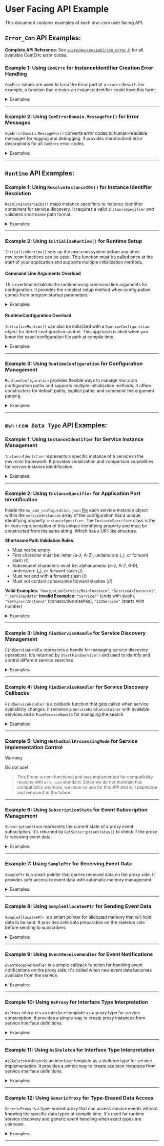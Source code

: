 # User Facing API Example

This document contains examples of each mw::com user facing API.

## `Error_Com` API Examples:

**Complete API Reference**: See [`score/mw/com/impl/com_error.h`](../impl/com_error.h) for all available ComErrc error codes.

### Example 1: Using `ComErrc` for InstanceIdentifier Creation Error Handling

`ComErrc` values are used to form the Error part of a `score::Result`.
For example, a function that creates an InstanceIdentifier could have this form:

<details>
<summary> Examples:</summary>

```cpp
score::Result<InstanceIdentifier> create(std::string_view serialized_format) {
    // other error handling
    if (does_not_contain_valid_InstanceIdentifier(serialized_format)) { // <- some helper function that performs a check
        // other error logging
        return MakeUnexpected(ComErrc::kInvalidInstanceIdentifierString);
    }
    // happy path of the code
    // return well formed InstanceIdentifier
}
```

**Key Points**:
- `ComErrc` values form the Error part of `score::Result<T>`
- `ComErrc::kInvalidInstanceIdentifierString`: Used for validation failures
- `MakeUnexpected(ComErrc)`: Converts error codes to Result error state
- Enables structured error handling without exceptions
</details>

---

### Example 2: Using `ComErrorDomain.MessageFor()` for Error Messages

`ComErrorDomain.MessageFor()` converts error codes to human-readable messages for logging and debugging.
It provides standardized error descriptions for all `ComErrc` error codes.

<details>
<summary> Examples:</summary>

``` cpp
auto error_message = ComErrorDomain.MessageFor(static_cast<score::result::ErrorCode>(score::mw::com::ComErrc::kServiceNotAvailable));
// error_message will contain: "Service is not available."
```
**Key Points**:
- `MessageFor()` converts error codes to human-readable messages
- Error codes must be cast to `score::result::ErrorCode` type
- Each error code has a predefined, standardized message
- Useful for logging and debugging
</details>

---

## `Runtime` API Examples:

### Example 1: Using `ResolveInstanceIDs()` for Instance Identifier Resolution

`ResolveInstanceIDs()` maps instance specifiers to instance identifier containers for service discovery.
It requires a valid `InstanceSpecifier` and validates shortname path format.

<details>
<summary> Examples:</summary>

```cpp
#include "score/mw/com/runtime.h"
#include "score/mw/com/impl/instance_specifier.h"

// Create a valid InstanceSpecifier from shortname path
auto instance_spec_result = score::mw::com::impl::InstanceSpecifier::Create("first/second/final");

if (instance_spec_result.has_value()) {
    auto instance_specifier = instance_spec_result.value();

    // Resolve instance IDs from the InstanceSpecifier
    auto result = score::mw::com::runtime::ResolveInstanceIDs(instance_specifier);

    if (result.has_value()) {
        auto instance_container = result.value();
        // Use the resolved instance identifiers
    } else {
        // Handle error - instance could not be resolved
        auto error = result.error();
    }
} else {
    // Handle error - invalid shortname path
    auto error = instance_spec_result.error();
}
```

**Key Points**:
- Requires `InstanceSpecifier` data type, not string literals
- `InstanceSpecifier::Create()` validates shortname path format (e.g., "first/second/final")
- `IsShortNameValid()` checks: alphanumeric/underscore/slash chars, no consecutive slashes, no trailing slash
- Returns `Result<InstanceIdentifierContainer>` - check with `has_value()`
- Requires runtime initialization before use
- Essential for service discovery scenarios
</details>

---

### Example 2: Using `InitializeRuntime()` for Runtime Setup

`InitializeRuntime()` sets up the mw::com system before any other mw::com functions can be used.
This function must be called once at the start of your application and supports multiple initialization methods.

#### Command Line Arguments Overload

This overload initializes the runtime using command line arguments for configuration.
It provides the simplest setup method when configuration comes from program startup parameters.

<details>
<summary> Examples:</summary>


```cpp
#include "score/mw/com/runtime.h"

int main(int argc, char* argv[]) {
    // Initialize mw::com runtime with command line arguments
    score::mw::com::runtime::InitializeRuntime(argc, argv);

    // Now you can use other mw::com functions
    // Runtime is initialized and ready to use

    return 0;
}
```

**Key Points**:
- Must be called once before using any mw::com functions
- Accepts `argc, argv` from main function for configuration
- Enables runtime initialization from command line arguments
- Simple one-line setup for basic usage
</details>

#### RuntimeConfiguration Overload

`InitializeRuntime()` can also be initialized with a `RuntimeConfiguration` object for direct configuration control.
This approach is ideal when you know the exact configuration file path at compile time.

<details>
<summary> Examples:</summary>

```cpp
#include "score/mw/com/runtime.h"
#include "score/mw/com/runtime_configuration.h"

int main() {
    // Create configuration with explicit path
    score::mw::com::runtime::RuntimeConfiguration config{"/path/to/mw_com_config.json"};

    // Initialize mw::com runtime with the configuration
    score::mw::com::runtime::InitializeRuntime(config);

    // Runtime is now ready to use
    return 0;
}
```

#### Key Points
- Creates `RuntimeConfiguration` with explicit config file path
- Direct initialization without command line arguments
- Ideal when configuration path is known at compile time
- Two-step process: create config object, then initialize runtime
</details>

---

### Example 3: Using `RuntimeConfiguration` for Configuration Management

`RuntimeConfiguration` provides flexible ways to manage mw::com configuration paths and supports multiple initialization methods.
It offers constructors for default paths, explicit paths, and command line argument parsing.

<details>
<summary> Examples:</summary>

```cpp
#include "score/mw/com/runtime_configuration.h"

// Default constructor - uses "./etc/mw_com_config.json"
score::mw::com::runtime::RuntimeConfiguration default_config;

// Explicit path constructor
score::mw::com::runtime::RuntimeConfiguration explicit_config{"/custom/path/config.json"};

// Command line arguments constructor
score::mw::com::runtime::RuntimeConfiguration cmd_config{argc, argv};

// Get the resolved configuration path
const auto& config_path = default_config.GetConfigurationPath();
```

#### Key Points
- Default constructor uses `"./etc/mw_com_config.json"` as fallback path
- Explicit path constructor allows direct configuration file specification
- Command line constructor accepts `argc, argv` for configuration parsing
- `GetConfigurationPath()` returns the resolved configuration file path

</details>

---

## `mw::com Data Type` API Examples:

### Example 1: Using `InstanceIdentifier` for Service Instance Management

`InstanceIdentifier` represents a specific instance of a service in the mw::com framework.
It provides serialization and comparison capabilities for service instance identification.

<details>
<summary> Examples:</summary>

```cpp
#include "score/mw/com/impl/instance_identifier.h"
#include <iostream>
#include <set>

// Example: Converting InstanceIdentifier to string
void ConvertToString(const score::mw::com::impl::InstanceIdentifier& identifier) {
	// Get string representation for serialization/logging
	std::string_view serialized_form = identifier.ToString();
	std::cout << "Serialized identifier: " << serialized_form << std::endl;
}

	// Example: Creating InstanceIdentifier from serialized string
void CreateInstanceFromString(const std::string& serialized_format) {

	// Create InstanceIdentifier from serialized format, this string will have previously been generated by another process through identifier.ToString();
	auto instance_result = score::mw::com::impl::InstanceIdentifier::Create(std::move(serialized_format));

	if (instance_result.has_value()) {
	    auto identifier = instance_result.value();
	    std::cout << "InstanceIdentifier created successfully" << std::endl;
	} else {
	    std::cerr << "Failed to create InstanceIdentifier" << std::endl;
	}
}

	// Example: Using InstanceIdentifier in containers
void UseInContainers() {
	// Ordered containers (deterministic iteration)
	std::set<score::mw::com::impl::InstanceIdentifier> sorted_instances;

	// Container operations work due to operator== and operator< implementations
}
```

**Key Points**:
- `Create()`: Factory method for creating InstanceIdentifier from serialized string
- `ToString()`: Returns string representation for serialization and logging
- Exception-safe: Uses `score::Result` instead of exceptions for error handling
- Immutable: Once created, InstanceIdentifier cannot be modified
- Essential for service discovery and instance management in BMW mw::com framework

</details>

---

### Example 2: Using `InstanceSpecifier` for Application Port Identification

Inside the `mw_com_configuration.json` [file](../impl/configuration/README.md#instanceSpecifier) each service-instance object within the `serviceInstances` array of the configuration has a unique, identifying property `instanceSpecifier`. The `InstanceSpecifier` class is the in-code representation of this unique identifying property and must be constructed from the same string. Which has a URI-like structure.

**Shortname Path Validation Rules:**
- Must not be empty
- First character must be: letter (a-z, A-Z), underscore (_), or forward slash (/)
- Subsequent characters must be: alphanumeric (a-z, A-Z, 0-9), underscore (_), or forward slash (/)
- Must not end with a forward slash (/)
- Must not contain consecutive forward slashes (//)

**Valid Examples:** `"NavigationService/MainInstance"`, `"ServiceA/Instance1"`, `"_service/data"`
**Invalid Examples:** `"Service/"` (ends with slash), `"Service//Instance"` (consecutive slashes), `"123Service"` (starts with number)

<details>
<summary> Examples:</summary>

```cpp
#include "score/mw/com/impl/instance_specifier.h"
#include <iostream>
#include <set>

// Example: Creating InstanceSpecifier from shortname path
void CreateSpecifierFromShortname() {
    std::string shortname_path = "NavigationService/MainInstance/DataProvider";

    // Create InstanceSpecifier from shortname path
    auto specifier_result = score::mw::com::impl::InstanceSpecifier::Create(std::move(shortname_path));

    if (specifier_result.has_value()) {
        auto specifier = specifier_result.value();
        std::cout << "InstanceSpecifier created successfully" << std::endl;
    } else {
        std::cerr << "Failed to create InstanceSpecifier: invalid shortname path" << std::endl;
    }
}

// Example: Converting InstanceSpecifier to string
void ConvertSpecifierToString(const score::mw::com::impl::InstanceSpecifier& specifier) {
    // Get string representation for logging/debugging
    std::string_view shortname_path = specifier.ToString();
    std::cout << "Shortname path: " << shortname_path << std::endl;
}

// Example: Using InstanceSpecifier in containers
void UseSpecifierInContainers() {
    // Ordered containers (deterministic iteration)
    std::set<score::mw::com::impl::InstanceSpecifier> sorted_specifiers;

    // Create and insert specifiers
    auto spec1 = score::mw::com::impl::InstanceSpecifier::Create("ServiceA/Instance1");
    auto spec2 = score::mw::com::impl::InstanceSpecifier::Create("ServiceB/Instance2");

    if (spec1.has_value() && spec2.has_value()) {
        sorted_specifiers.insert(spec1.value());
        sorted_specifiers.insert(spec2.value());
    }

    // Container operations work due to comparison operators
}
```

**Production Example Reference**: `score/analysis/tracing/test/LoadTester/lola_binding/proxy/lola_flat_deserializing_proxy.cpp:119`


**Key Points**:
- `Create()`: Static factory method for creating InstanceSpecifier from shortname path
- `ToString()`: Returns string_view representation for logging and debugging
- Exception-safe: Uses `score::Result` instead of exceptions for error handling
- Validation: Automatically validates shortname path format during creation
- Immutable: Once created, InstanceSpecifier cannot be modified
- Essential for application port identification and service discovery mapping

</details>

---

### Example 3: Using `FindServiceHandle` for Service Discovery Management

`FindServiceHandle` represents a handle for managing service discovery operations.
It's returned by `StartFindService()` and used to identify and control different service searches.

<details>
<summary> Examples:</summary>

```cpp
#include "score/mw/com/impl/find_service_handle.h"
#include <iostream>
#include <set>

// Example: Basic FindServiceHandle usage in service discovery
template<typename ProxyType, typename HandlerType>
void ManageServiceSearch(ProxyType& proxy, HandlerType& handler) {
    // FindServiceHandle is returned by StartFindService()
    score::mw::com::impl::FindServiceHandle search_handle = proxy.StartFindService(handler);

    // Store handle to manage the search later
    std::cout << "Service search started with handle: " << search_handle << std::endl;

    // Later, use handle to stop the search when done
    proxy.StopFindService(search_handle);
    std::cout << "Service search stopped" << std::endl;
}

// Example: Using FindServiceHandle in callback to stop search automatically
template<typename ProxyType>
void AutoStopServiceSearch(ProxyType& proxy) {
    // Create a handler that can stop the search from within the callback
    auto handler = [&proxy](auto available_services, score::mw::com::impl::FindServiceHandle search_handle) {
        std::cout << "Service availability changed!" << std::endl;
        std::cout << "Found " << available_services.size() << " services" << std::endl;

        // Stop the search automatically when first service is found
        if (!available_services.empty()) {
            std::cout << "First service found! Stopping search using handle from callback" << std::endl;
            proxy.StopFindService(search_handle);  // Use handle from callback parameter
        }
    };

    // Start the search - the callback can use the handle to stop itself
    score::mw::com::impl::FindServiceHandle search_handle = proxy.StartFindService(handler);
    std::cout << "Started auto-stopping service search" << std::endl;
}

// Example: Storing multiple handles in container
void TrackMultipleSearches() {
    std::set<score::mw::com::impl::FindServiceHandle> active_searches;

    // Add search handles to track ongoing operations
    // active_searches.insert(handle1);
    // active_searches.insert(handle2);

    std::cout << "Tracking " << active_searches.size() << " active searches" << std::endl;
}
```

**Production Example Reference**: `score/analysis/tracing/test/AccessTester/score/static_reflection_with_serialization/proxy_observer.h:40`

**Key Points**:
- Returned by `StartFindService()` to identify service discovery operations
- Used with `StopFindService()` to cancel searches
- Supports container storage for managing multiple searches
- Essential for service discovery lifecycle management

</details>

---

### Example 4: Using `FindServiceHandler` for Service Discovery Callbacks

`FindServiceHandler` is a callback function that gets called when service availability changes.
It receives a `ServiceHandleContainer` with available services and a `FindServiceHandle` for managing the search.

<details>
<summary> Examples:</summary>

```cpp
#include "score/mw/com/types.h"
#include <iostream>

// Example: Basic FindServiceHandler usage for service discovery
template<typename ServiceProxy>
void SetupServiceDiscovery(ServiceProxy& proxy) {
    // Create a handler that processes service availability changes
    score::mw::com::FindServiceHandler<ServiceProxy> handler =
        [](score::mw::com::ServiceHandleContainer<ServiceProxy> available_services,
           score::mw::com::FindServiceHandle search_handle) {

            std::cout << "Service availability changed!" << std::endl;
            std::cout << "Found " << available_services.size() << " services" << std::endl;

            // Process each available service
            for (const auto& service : available_services) {
                std::cout << "Processing available service instance" << std::endl;
                // Use the service handle for communication
            }

            // Optionally stop search when first service is found
            if (!available_services.empty()) {
                std::cout << "Service found! Using first available service" << std::endl;
            }
        };

    // Use the handler with StartFindService
    auto search_handle = proxy.StartFindService(handler);
    std::cout << "Started service discovery with handler" << std::endl;
}
```

**Key Points**:
- Template type alias for callback function with two parameters
- Used as parameter for `StartFindService()` method
- Receives `ServiceHandleContainer` with available service instances
- Receives `FindServiceHandle` to control the search operation
- Called automatically when service availability changes
- Essential for reactive service discovery

</details>

---

### Example 5: Using `MethodCallProcessingMode` for Service Implementation Control

> [!WARNING]
> Do not use!

>This Enum is non-functional and was implemented for compatibility reasons with `ara::com` standard. Since we do not maintain this compatibility anymore, we have no use for this API and will deprecate and remove it in the future.
---

### Example 6: Using `SubscriptionState` for Event Subscription Management

`SubscriptionState` represents the current state of a proxy event subscription.
It's returned by `GetSubscriptionStatus()` to check if the proxy is receiving event data.

<details>
<summary> Examples:</summary>

```cpp
#include "score/mw/com/types.h"
#include <iostream>

// Example: Basic subscription state checking for proxy events
template<typename ProxyEvent>
void CheckEventSubscriptionStatus(ProxyEvent& event) {
    // Get current subscription state
    score::mw::com::SubscriptionState state = event.GetSubscriptionStatus();

    // Handle different subscription states
    switch (state) {
        case score::mw::com::SubscriptionState::kSubscribed:
            std::cout << "Event is subscribed - receiving data" << std::endl;
            break;

        case score::mw::com::SubscriptionState::kNotSubscribed:
            std::cout << "Event is not subscribed - no data received" << std::endl;
            event.Subscribe();  // Start subscription
            break;

        case score::mw::com::SubscriptionState::kSubscriptionPending:
            std::cout << "Subscription is pending - waiting for confirmation" << std::endl;
            break;
    }
}
```
**Production Example Reference**: `ecu/ipnext/domains/ref_applications/80_lola/client/src/ref_app_lola_client.cpp:202`

**Key Points**:
- Three states: `kSubscribed` (receiving data), `kNotSubscribed` (no data), `kSubscriptionPending` (waiting)
- Retrieved using `GetSubscriptionStatus()` method on proxy events
- Used to check subscription status before expecting event data
- Essential for managing event data flow on proxy side

</details>

---

### Example 7: Using `SamplePtr` for Receiving Event Data

`SamplePtr` is a smart pointer that carries received data on the proxy side.
It provides safe access to event data with automatic memory management.

<details>
<summary> Examples:</summary>

```cpp
#include "score/mw/com/types.h"
#include <iostream>

// Example: Basic SamplePtr usage for receiving event data
template<typename DataType>
void ProcessReceivedData(score::mw::com::SamplePtr<DataType> sample) {
    // Check if sample contains valid data
    if (sample) {
        std::cout << "Valid data received" << std::endl;

        // Access the data using get() method
        const DataType* data_ptr = sample.get();

        // Or access directly using pointer operators
        const DataType& data_ref = *sample;

        std::cout << "Data processed successfully" << std::endl;
    } else {
        std::cout << "No data available" << std::endl;
    }
}
```

**Key Points**:
- Smart pointer for received event data on proxy side
- Check validity using `if (sample)` before accessing data
- Access data using `get()` method or pointer operators (`*`, `->`)
- Automatically manages memory for received data

</details>

---

### Example 8: Using `SampleAllocateePtr` for Sending Event Data

`SampleAllocateePtr` is a smart pointer for allocated memory that will hold data to be sent.
It provides safe data preparation on the skeleton side before sending to subscribers.

<details>
<summary> Examples:</summary>

```cpp
#include "score/mw/com/types.h"
#include <iostream>

// Example: Basic SampleAllocateePtr usage for preparing data to send
template<typename DataType>
void PrepareDataForSending(score::mw::com::SampleAllocateePtr<DataType> sample) {
    // Check if allocation was successful
    if (sample) {
        std::cout << "Memory allocated successfully" << std::endl;

        // Access the allocated memory using get() method
        DataType* data_ptr = sample.Get();

        // Or access directly using pointer operators
        DataType& data_ref = *sample;

        // Fill the data (example)
        // data_ref.field1 = value1;

        std::cout << "Data prepared and ready to send" << std::endl;
    } else {
        std::cout << "Memory allocation failed" << std::endl;
    }
}
```

**Key Points**:
- Smart pointer for allocated memory on skeleton side
- Check validity using `if (sample)` before accessing memory
- Access data using `Get()` method or pointer operators (`*`, `->`)
- Data automatically sent when pointer goes out of scope

</details>

---

### Example 9: Using `EventReceiveHandler` for Event Notifications

`EventReceiveHandler` is a simple callback function for handling event notifications on the proxy side.
It's called when new event data becomes available from the service.

<details>
<summary> Examples:</summary>

```cpp
#include "score/mw/com/types.h"
#include <iostream>

// Example: Basic EventReceiveHandler usage for event notifications
template<typename ProxyEvent>
void SetupEventNotifications(ProxyEvent& event) {
    // Create a simple event receive handler (no parameters)
    score::mw::com::EventReceiveHandler handler = []() {
        std::cout << "Event notification received!" << std::endl;
        std::cout << "New data is available" << std::endl;
    };

    // Set the handler for the proxy event
    event.SetReceiveHandler(handler);
    std::cout << "Event handler configured successfully" << std::endl;
}
```

**Key Points**:
- Simple callback function with no parameters
- Called automatically when new event data becomes available
- Used with proxy event `SetReceiveHandler()` method
- Enables reactive event processing on proxy side

</details>

---

### Example 10: Using `AsProxy` for Interface Type Interpretation

`AsProxy` interprets an interface template as a proxy type for service consumption.
It provides a simple way to create proxy instances from service interface definitions.

<details>
<summary> Examples:</summary>

```cpp
#include "score/mw/com/types.h"
#include <iostream>

// Example: Basic AsProxy usage for creating proxy from interface
template<template<class> class ServiceInterface>
void CreateProxyFromInterface(HandleType service_handle) {
    // Interpret interface as proxy type
    using ProxyType = score::mw::com::AsProxy<ServiceInterface>;

    // Create proxy instance using the static Create method
    auto proxy_result = ProxyType::Create(service_handle);

    if (proxy_result.has_value()) {
        auto proxy = proxy_result.value();
        std::cout << "Proxy created successfully from interface" << std::endl;

        // Use the proxy for service communication
        std::cout << "Proxy ready for service consumption" << std::endl;
    } else {
        std::cout << "Failed to create proxy from interface" << std::endl;
    }
}
```
**Production Example Reference**: `ecu/ipnext/domains/ref_applications/80_lola/interface/buffer_lola.h`

**Key Points**:
- Template type alias for creating proxy types from interfaces
- Use `Create()` static method with service handle to create proxy instance
- Returns `score::Result` - check with `has_value()` before using
- Enables type-safe proxy creation for service consumption

</details>

---

### Example 11: Using `AsSkeleton` for Interface Type Interpretation

`AsSkeleton` interprets an interface template as a skeleton type for service implementation.
It provides a simple way to create skeleton instances from service interface definitions.

<details>
<summary> Examples:</summary>

```cpp
#include "score/mw/com/types.h"
#include <iostream>

// Example: Basic AsSkeleton usage for creating skeleton from interface
template<template<class> class ServiceInterface>
void CreateSkeletonFromInterface(const score::mw::com::InstanceSpecifier& specifier) {
    // Interpret interface as skeleton type
    using SkeletonType = score::mw::com::AsSkeleton<ServiceInterface>;

    // Create skeleton instance using the static Create method
    auto skeleton_result = SkeletonType::Create(specifier);

    if (skeleton_result.has_value()) {
        auto skeleton = skeleton_result.value();
        std::cout << "Skeleton created successfully from interface" << std::endl;

        // Offer the service to make it available
        auto offer_result = skeleton.OfferService();
        if (offer_result.has_value()) {
            std::cout << "Service offered successfully" << std::endl;
        }
    } else {
        std::cout << "Failed to create skeleton from interface" << std::endl;
    }
}
```
**Production Example Reference**: `ecu/ipnext/domains/ref_applications/80_lola/interface/buffer_lola.h`

**Key Points**:
- Template type alias for creating skeleton types from interfaces
- Use `Create()` static method with instance specifier to create skeleton instance
- Returns `score::Result` - check with `has_value()` before using
- Call `OfferService()` to make the service available to clients

</details>

---

### Example 12: Using `GenericProxy` for Type-Erased Data Access

`GenericProxy` is a type-erased proxy that can access service events without knowing the specific data types at compile time.
It's used for runtime service discovery and generic event handling when exact types are unknown.

<details>
<summary> Examples:</summary>

```cpp
#include "score/mw/com/types.h"
#include "score/mw/com/impl/handle_type.h"
#include <iostream>

// Example: Basic GenericProxy usage for type-erased service access
void AccessServiceGeneric(score::mw::com::impl::HandleType service_handle) {
    // Create GenericProxy from service handle
    auto proxy_result = score::mw::com::GenericProxy::Create(service_handle);

    if (proxy_result.has_value()) {
        auto generic_proxy = proxy_result.value();
        std::cout << "GenericProxy created successfully" << std::endl;

        // Access the event map for type-erased event handling
        auto& events = generic_proxy.GetEvents();
        std::cout << "Event map accessed - can process events without type info" << std::endl;

        std::cout << "GenericProxy ready for runtime service introspection" << std::endl;
    } else {
        std::cout << "Failed to create GenericProxy" << std::endl;
    }
}
```
**Production Example Reference**: `score/analysis/tracing/test/TestApps/AccessTester/score/static_reflection_with_serialization/sample_sender_receiver.cpp:277`

**Key Points**:
- `Create()`: Static factory method for creating GenericProxy from HandleType
- `GetEvents()`: Returns event map for accessing service events without type information
- Type-erased access to service events at runtime
- Useful for debugging, monitoring, and generic service introspection

</details>

---

